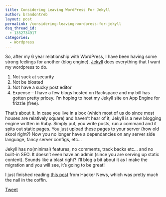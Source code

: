 ```yaml
---
title: Considering Leaving WordPress For Jekyll
author: brandontreb
layout: post
permalink: /considering-leaving-wordpress-for-jekyll
dsq_thread_id:
  - 1352734917
categories:
  - Wordpress
---
```

So, after my 6 year relationship with WordPress, I have been having some strong feelings for another (blog engine). [Jekyll][1] does everything that I want my wordpress to do.

  1. Not suck at security
  2. Not be bloated
  3. Not have a sucky post editor
  4. Expense &#8211; I have a few blogs hosted on Rackspace and my bill has gotten pretty pricey. I&#8217;m hoping to host my Jekyll site on App Engine for frizzle (free).

That&#8217;s about it. In case you live in a box (which most of us do since most houses are relatively square) and haven&#8217;t hear of it, Jekyll is a new blogging engine written in Ruby. Simply put, you write posts, run a command and it spits out static pages. You just upload these pages to your server (how old skool right?) Now you no longer have a dependancies on any server side language, fancy server configs, etc&#8230;

Jekyll has no(minimal) features, no comments, track backs etc&#8230; and no built-in SEO. It doesn&#8217;t even have an admin (since you are serving up static content). Sounds like a blast right? I&#8217;ll blog a bit about it as I make the migration and you will see, it&#8217;s going to be great!

I just finished reading [this post][2] from Hacker News, which was pretty much the nail in the coffin.

<div style="">
  <a href="http://twitter.com/share" class="twitter-share-button" data-count="horizontal" data-text="Considering Leaving WordPress For Jekyll" data-url="http://brandontreb.com/considering-leaving-wordpress-for-jekyll"  data-via="brandontreb" data-related="brandontreb:">Tweet</a>
</div>

 [1]: http://jekyllrb.com/
 [2]: http://vitobotta.com/how-to-migrate-from-wordpress-to-jekyll/
